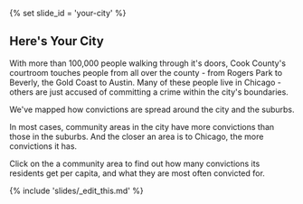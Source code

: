 {% set slide_id = 'your-city' %}

## Here's Your City	

With more than 100,000 people walking through it's doors, Cook County's courtroom touches people from all over the county - from Rogers Park to Beverly, the Gold Coast to Austin. Many of these people live in Chicago - others are just accused of committing a crime within the city's boundaries.

We've mapped how convictions are spread around the city and the suburbs. 

<p class="lead"> In most cases, <span data-term="communityarea">community areas</span> in the city have more convictions than those in the suburbs. And the closer an area is to Chicago, the more convictions it has.  </p>

Click on the a community area to find out how many convictions its residents get per capita, and what they are most often convicted for. 

{% include 'slides/_edit_this.md' %}

